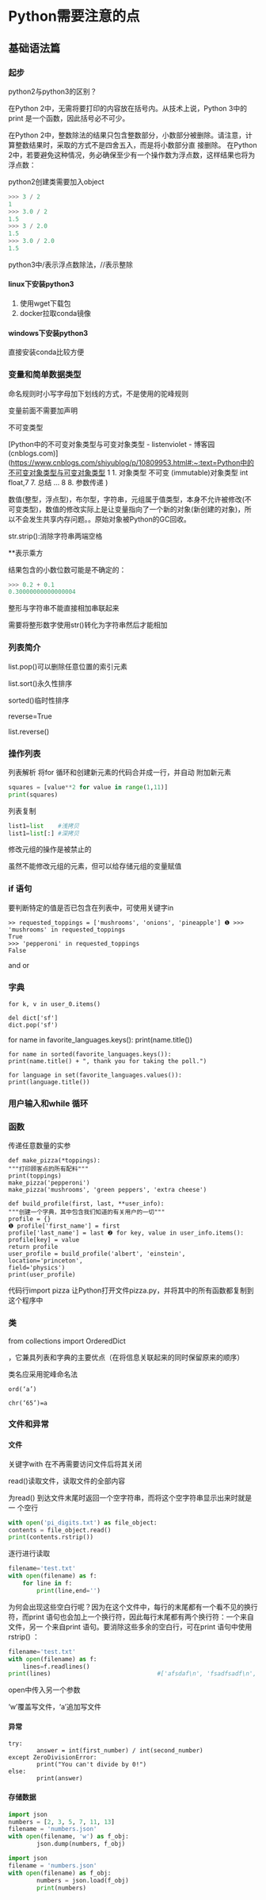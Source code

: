 # Python需要注意的点

## 基础语法篇

### 起步

python2与python3的区别？

在Python 2中，无需将要打印的内容放在括号内。从技术上说，Python 3中的print 是一个函数，因此括号必不可少。

在Python 2中，整数除法的结果只包含整数部分，小数部分被删除。请注意，计算整数结果时，采取的方式不是四舍五入，而是将小数部分直 接删除。 在Python 2中，若要避免这种情况，务必确保至少有一个操作数为浮点数，这样结果也将为浮点数：

python2创建类需要加入object

```python
>>> 3 / 2
1
>>> 3.0 / 2
1.5
>>> 3 / 2.0
1.5
>>> 3.0 / 2.0
1.5
```

python3中/表示浮点数除法，//表示整除

#### linux下安装python3

1. 使用wget下载包
2. docker拉取conda镜像

#### windows下安装python3

直接安装conda比较方便

### 变量和简单数据类型

命名规则时小写字母加下划线的方式，不是使用的驼峰规则

变量前面不需要加声明

不可变类型

[Python中的不可变对象类型与可变对象类型 - listenviolet - 博客园 (cnblogs.com)](https://www.cnblogs.com/shiyublog/p/10809953.html#:~:text=Python中的不可变对象类型与可变对象类型 1 1. 对象类型 不可变 (immutable)对象类型 int float,7 7. 总结 ... 8 8. 参数传递 )



数值(整型，浮点型)，布尔型，字符串，元组属于值类型，本身不允许被修改(不可变类型)，数值的修改实际上是让变量指向了一个新的对象(新创建的对象)，所以不会发生共享内存问题。。原始对象被Python的GC回收。

str.strip():消除字符串两端空格

**表示乘方

结果包含的小数位数可能是不确定的：

```python
>>> 0.2 + 0.1
0.30000000000000004
```

整形与字符串不能直接相加串联起来

需要将整形数字使用str()转化为字符串然后才能相加

###  列表简介

list.pop()可以删除任意位置的索引元素

list.sort()永久性排序

sorted()临时性排序

reverse=True

list.reverse()

###  操作列表

列表解析 将for 循环和创建新元素的代码合并成一行，并自动 附加新元素

```python
squares = [value**2 for value in range(1,11)]
print(squares)
```

列表复制

```python
list1=list    #浅拷贝
list1=list[:] #深拷贝
```

修改元组的操作是被禁止的

虽然不能修改元组的元素，但可以给存储元组的变量赋值

### if 语句

要判断特定的值是否已包含在列表中，可使用关键字in

```
>> requested_toppings = ['mushrooms', 'onions', 'pineapple'] ❶ >>> 'mushrooms' in requested_toppings
True 
>>> 'pepperoni' in requested_toppings
False
```

and or

### 字典

```
for k, v in user_0.items()
```

```
del dict['sf']
dict.pop('sf')
```

 for name in favorite_languages.keys(): print(name.title())

```
for name in sorted(favorite_languages.keys()):
print(name.title() + ", thank you for taking the poll.")
```

```
for language in set(favorite_languages.values()):
print(language.title())
```

### 用户输入和while 循环

###  函数

 传递任意数量的实参

```
def make_pizza(*toppings):
"""打印顾客点的所有配料"""
print(toppings)
make_pizza('pepperoni')
make_pizza('mushrooms', 'green peppers', 'extra cheese')
```

```
def build_profile(first, last, **user_info):
"""创建一个字典，其中包含我们知道的有关用户的一切"""
profile = {}
❶ profile['first_name'] = first
profile['last_name'] = last ❷ for key, value in user_info.items():
profile[key] = value
return profile
user_profile = build_profile('albert', 'einstein',
location='princeton',
field='physics')
print(user_profile)
```

代码行import pizza 让Python打开文件pizza.py，并将其中的所有函数都复制到这个程序中

### 类

 from collections import OrderedDict

，它兼具列表和字典的主要优点（在将信息关联起来的同时保留原来的顺序）

类名应采用驼峰命名法

```
ord(‘a’)

chr(‘65’)=a
```

###  文件和异常

#### 文件

关键字with 在不再需要访问文件后将其关闭

read()读取文件，读取文件的全部内容

为read() 到达文件末尾时返回一个空字符串，而将这个空字符串显示出来时就是一 个空行

```python
with open('pi_digits.txt') as file_object:
contents = file_object.read()
print(contents.rstrip())
```

逐行进行读取

```python
filename='test.txt'
with open(filename) as f:
    for line in f:
        print(line,end='')
```

为何会出现这些空白行呢？因为在这个文件中，每行的末尾都有一个看不见的换行符，而print 语句也会加上一个换行符，因此每行末尾都有两个换行符：一个来自文件，另一 个来自print 语句。要消除这些多余的空白行，可在print 语句中使用rstrip() ：

```python
filename='test.txt'
with open(filename) as f:
    lines=f.readlines()
print(lines)                              #['afsdaf\n', 'fsadfsadf\n', 'asdfsdaf'] 换行符也会读取进去
```

open中传入另一个参数

‘w’覆盖写文件，‘a’追加写文件

#### 异常

```
try:
		answer = int(first_number) / int(second_number) 
except ZeroDivisionError:
		print("You can't divide by 0!") 
else:
		print(answer)
```

#### 存储数据

```python
import json
numbers = [2, 3, 5, 7, 11, 13]
filename = 'numbers.json' 
with open(filename, 'w') as f_obj: 
    	json.dump(numbers, f_obj)
```

```python
import json
filename = 'numbers.json' 
with open(filename) as f_obj: 
		numbers = json.load(f_obj)
		print(numbers)

```

